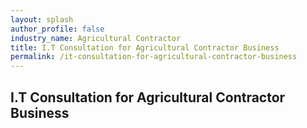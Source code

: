 ```yaml
---
layout: splash 
author_profile: false 
industry_name: Agricultural Contractor
title: I.T Consultation for Agricultural Contractor Business
permalink: /it-consultation-for-agricultural-contractor-business
---
```


## I.T Consultation for Agricultural Contractor Business